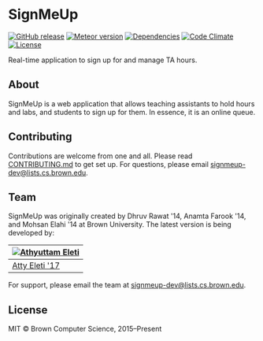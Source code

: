# SignMeUp

[![GitHub release](https://img.shields.io/github/release/signmeup/signmeup.svg)]()
[![Meteor version](https://img.shields.io/badge/meteor-1.4.2.3-brightgreen.svg)]()
[![Dependencies](https://img.shields.io/david/signmeup/signmeup.svg)]()
[![Code Climate](https://img.shields.io/codeclimate/github/signmeup/signmeup.svg)]()
[![License](https://img.shields.io/github/license/signmeup/signmeup.svg)]()

Real-time application to sign up for and manage TA hours.

## About

SignMeUp is a web application that allows teaching assistants to hold hours and
labs, and students to sign up for them. In essence, it is an online queue.

## Contributing

Contributions are welcome from one and all. Please read [CONTRIBUTING.md](.github/CONTRIBUTING.md)
to get set up. For questions, please email signmeup-dev@lists.cs.brown.edu.

## Team

SignMeUp was originally created by Dhruv Rawat '14, Anamta Farook '14, and
Mohsan Elahi '14 at Brown University. The latest version is being developed by:

| [![Athyuttam Eleti](https://avatars1.githubusercontent.com/u/1485350?v=3&s=160)](http://athyuttamre.com) |
|----------|
| [Atty Eleti '17](http://athyuttamre.com) |

For support, please email the team at signmeup-dev@lists.cs.brown.edu.

## License

MIT &copy; Brown Computer Science, 2015–Present
